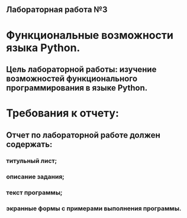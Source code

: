 ## Лабораторная работа №3

# Функциональные возможности языка Python.

## Цель лабораторной работы: изучение возможностей функционального программирования в языке Python.

# Требования к отчету:

## Отчет по лабораторной работе должен содержать:

### титульный лист;
### описание задания;
### текст программы;
### экранные формы с примерами выполнения программы.

